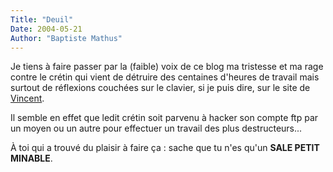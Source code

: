 ```yaml
---
Title: "Deuil"
Date: 2004-05-21
Author: "Baptiste Mathus"
---
```




Je tiens à faire passer par la (faible) voix de ce blog ma tristesse et
ma rage contre le crétin qui vient de détruire des centaines d'heures de
travail mais surtout de réflexions couchées sur le clavier, si je puis
dire, sur le site de [Vincent](http://www.genezys.net).

Il semble en effet que ledit crétin soit parvenu à hacker son compte ftp
par un moyen ou un autre pour effectuer un travail des plus
destructeurs...

À toi qui a trouvé du plaisir à faire ça : sache que tu n'es qu'un
**SALE PETIT MINABLE**.


